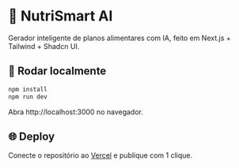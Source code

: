 # 🧠 NutriSmart AI

Gerador inteligente de planos alimentares com IA, feito em Next.js + Tailwind + Shadcn UI.

## 🚀 Rodar localmente

```bash
npm install
npm run dev
```

Abra http://localhost:3000 no navegador.

## 🌐 Deploy

Conecte o repositório ao [Vercel](https://vercel.com/) e publique com 1 clique.
